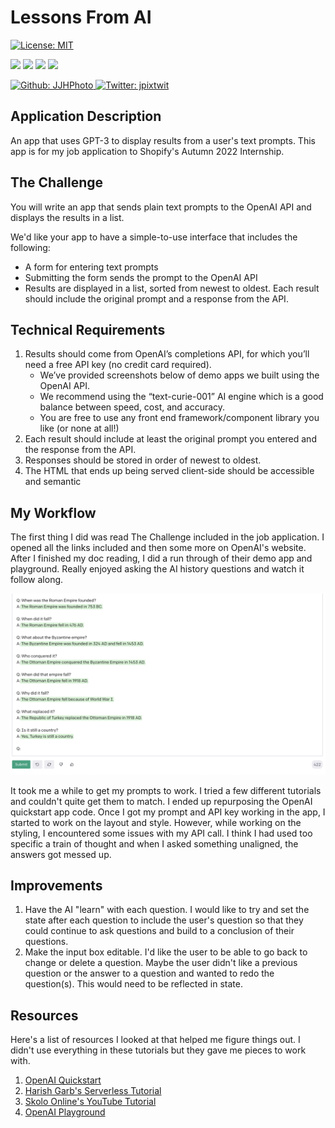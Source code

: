 # Lessons From AI

[![License: MIT](https://img.shields.io/badge/License-MIT-yellow.svg)](https://opensource.org/licenses/MIT)

<p>
    <img src="https://img.shields.io/github/repo-size/JJHPhoto/lessons-from-ai" />
    <img src="https://img.shields.io/github/languages/top/JJHPhoto/lessons-from-ai"  />
    <img src="https://img.shields.io/github/issues/JJHPhoto/lessons-from-ai" />
    <img src="https://img.shields.io/github/last-commit/JJHPhoto/lessons-from-ai" >
</p>
<p>
    <a href="https://github.com/JJHPhoto">
        <img alt="Github: JJHPhoto" src="https://img.shields.io/github/followers/JJHPhoto ?style=social" target="_blank" />
    </a>
    <a href="https://twitter.com/jpixtwit">
        <img alt="Twitter: jpixtwit" src="https://img.shields.io/twitter/follow/jpixtwit.svg?style=social" target="_blank" />
    </a>
</p>

## Application Description

An app that uses GPT-3 to display results from a user's text prompts. This app is for my job application to Shopify's Autumn 2022 Internship.

## The Challenge

You will write an app that sends plain text prompts to the OpenAI API and displays the results in a list.

We'd like your app to have a simple-to-use interface that includes the following:

- A form for entering text prompts
- Submitting the form sends the prompt to the OpenAI API
- Results are displayed in a list, sorted from newest to oldest. Each result should include the original prompt and a response from the API.

## Technical Requirements

1. Results should come from OpenAI’s completions API, for which you’ll need a free API key (no credit card required).
   - We’ve provided screenshots below of demo apps we built using the OpenAI API.
   - We recommend using the “text-curie-001” AI engine which is a good balance between speed, cost, and accuracy.
   - You are free to use any front end framework/component library you like (or none at all!)
2. Each result should include at least the original prompt you entered and the response from the API.
3. Responses should be stored in order of newest to oldest.
4. The HTML that ends up being served client-side should be accessible and semantic

## My Workflow

The first thing I did was read The Challenge included in the job application. I opened all the links included and then some more on OpenAI's website. After I finished my doc reading, I did a run through of their demo app and playground. Really enjoyed asking the AI history questions and watch it follow along.

![image](historyLesson.jpg)

It took me a while to get my prompts to work. I tried a few different tutorials and couldn't quite get them to match. I ended up repurposing the OpenAI quickstart app code. Once I got my prompt and API key working in the app, I started to work on the layout and style. However, while working on the styling, I encountered some issues with my API call. I think I had used too specific a train of thought and when I asked something unaligned, the answers got messed up.

## Improvements

1. Have the AI "learn" with each question. I would like to try and set the state after each question to include the user's question so that they could continue to ask questions and build to a conclusion of their questions.
2. Make the input box editable. I'd like the user to be able to go back to change or delete a question. Maybe the user didn't like a previous question or the answer to a question and wanted to redo the question(s). This would need to be reflected in state.

## Resources

Here's a list of resources I looked at that helped me figure things out. I didn't use everything in these tutorials but they gave me pieces to work with.

1. [OpenAI Quickstart](https://beta.openai.com/docs/quickstart)
2. [Harish Garb's Serverless Tutorial](https://harishgarg.com/writing/how-to-build-a-serverless-gpt-3-powered-using-nextjs-react/)
3. [Skolo Online's YouTube Tutorial](https://www.youtube.com/watch?v=Xxtu-bkSAB8)
4. [OpenAI Playground](https://beta.openai.com/playground)
